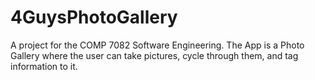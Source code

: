 # 4GuysPhotoGallery

A project for the COMP 7082 Software Engineering. The App is a Photo Gallery where the user can take pictures, cycle through them, and tag information to it.

<!--- Trigger Build #1 Test -->

